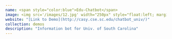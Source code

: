 ```yaml
---
name: <span style="color:blue">Edu-Chatbot</span>
image: <img src='/images/12.jpg' width="250px" style="float:left; margin:0px 20px 0px 0px;">
website: "[Link to Demo](http://casy.cse.sc.edu/chatbot_univ/)"
collection: demos
description: "Information bot for Univ. of South Carolina"
---
```

